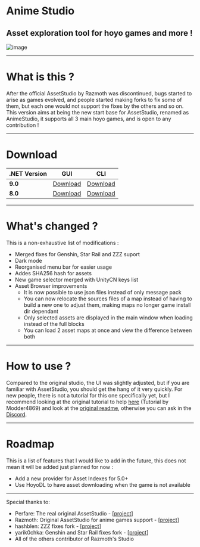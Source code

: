 # Anime Studio
## Asset exploration tool for hoyo games and more !

![image](https://github.com/user-attachments/assets/173757f6-8dce-48fc-9525-821bb1244280)

---

# What is this ?

After the official AssetStudio by Razmoth was discontinued, bugs started to arise as games evolved, and people started making forks to fix some of them, but each one would not support the fixes by the others and so on. This version aims at being the new start base for AssetStudio, renamed as AnimeStudio, it supports all 3 main hoyo games, and is open to any contribution !

---

# Download

| **.NET Version** | **GUI** | **CLI** |
| - | - | - |
| **9.0** | [Download](https://nightly.link/Escartem/AnimeStudio/workflows/build/master/AnimeStudio-GUI-net9.0.zip) | [Download](https://nightly.link/Escartem/AnimeStudio/workflows/build/master/AnimeStudio-CLI-net9.0.zip) |
| **8.0** | [Download](https://nightly.link/Escartem/AnimeStudio/workflows/build/master/AnimeStudio-GUI-net8.0.zip) | [Download](https://nightly.link/Escartem/AnimeStudio/workflows/build/master/AnimeStudio-CLI-net8.0.zip) |

---

# What's changed ?

This is a non-exhaustive list of modifications :
- Merged fixes for Genshin, Star Rail and ZZZ suport
- Dark mode
- Reorganised menu bar for easier usage
- Addes SHA256 hash for assets
- New game selector merged with UnityCN keys list
- Asset Browser improvements
    - It is now possible to use json files instead of only message pack
    - You can now relocate the sources files of a map instead of having to build a new one to adjust them, making maps no longer game install dir dependant
    - Only selected assets are displayed in the main window when loading instead of the full blocks
    - You can load 2 asset maps at once and view the difference between both

---

# How to use ?

Compared to the original studio, the UI was slightly adjusted, but if you are familiar with AssetStudio, you should get the hang of it very quickly. For new people, there is not a tutorial for this one specifically yet, but I recommend looking at the original tutorial to help [here](https://gist.github.com/Modder4869/0f5371f8879607eb95b8e63badca227e) (Tutorial by Modder4869) and look at the [original readme](https://github.com/RazTools/Studio/blob/main/README.md), otherwise you can ask in the [Discord](https://discord.gg/fzRdtVh).

---

# Roadmap

This is a list of features that I would like to add in the future, this does not mean it will be added just planned for now :
- Add a new provider for Asset Indexes for 5.0+
- Use HoyoDL to have asset downloading when the game is not available

---

Special thanks to:
- Perfare: The real original AssetStudio - [[project](https://github.com/perfare/AssetStudio)]
- Razmoth: Original AssetStudio for anime games support - [[project](https://github.com/RazTools/Studio)]
- hashblen: ZZZ fixes fork - [[project](https://github.com/hashblen/ZZZ_Studio)]
- yarik0chka: Genshin and Star Rail fixes fork - [[project](https://github.com/yarik0chka/YarikStudio)]
- All of the others contributor of Razmoth's Studio
